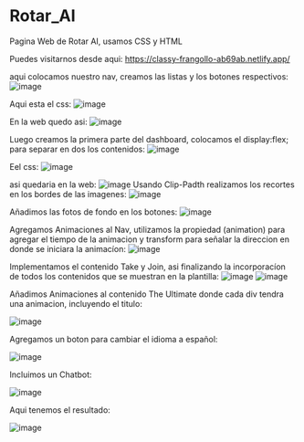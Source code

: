 # Rotar_AI
Pagina Web de Rotar AI, usamos CSS y HTML

Puedes visitarnos desde aqui: https://classy-frangollo-ab69ab.netlify.app/

aqui colocamos nuestro nav, creamos las listas y los botones respectivos: 
![image](https://github.com/user-attachments/assets/cd685092-c302-4c71-9233-9fd53ebeba05)

Aqui esta el css:
![image](https://github.com/user-attachments/assets/9ef93f33-5330-46fd-9fa4-e71481b1cc0a)

En la web quedo asi: 
![image](https://github.com/user-attachments/assets/fc459f4b-deb5-4574-8de0-2d93c08f3865)

Luego creamos la primera parte del dashboard, colocamos el display:flex; para separar en dos los contenidos:
![image](https://github.com/user-attachments/assets/62032f78-8499-4939-9b4e-62827dd485dc)

Eel css:
![image](https://github.com/user-attachments/assets/2966c313-9462-419e-ac10-dbd857dcb4aa)

asi quedaria en la web:
![image](https://github.com/user-attachments/assets/2614b2e0-bed0-499b-a8d2-ce1767c529cf)
Usando Clip-Padth realizamos los recortes en los bordes de las imagenes:
![image](https://github.com/user-attachments/assets/5e8c5b7d-ec6a-4cef-b5ec-361f2e38632c)

Añadimos las fotos de fondo en los botones:
![image](https://github.com/user-attachments/assets/f73d3e26-7cf1-4463-8711-0cae94863546)

Agregamos Animaciones al Nav, utilizamos la propiedad (animation) para agregar el tiempo de la animacion y transform para señalar la direccion en donde se iniciara la animacíon: 
![image](https://github.com/user-attachments/assets/5988021c-c020-47c1-b7af-d632b45eeb5f)

Implementamos el contenido Take y Join, asi finalizando la incorporacíon de todos los contenidos que se muestran en la plantilla:
![image](https://github.com/user-attachments/assets/afdb3249-685d-4055-b483-686ea09910ea)
![image](https://github.com/user-attachments/assets/4c18c81d-ce7b-4774-aafa-cbd53be24069)

Añadimos Animaciones al contenido The Ultimate donde cada div tendra una animacion, incluyendo el titulo:

![image](https://github.com/user-attachments/assets/4001ff8f-e79e-4bb3-a070-85d965575956)

Agregamos un boton para cambiar el idioma a español: 

![image](https://github.com/user-attachments/assets/39c94075-5b4a-484b-9fb3-3003332e6400)

Incluimos un Chatbot: 

![image](https://github.com/user-attachments/assets/a907b95d-8c75-4084-b498-1e5c2573a052)

Aqui tenemos el resultado: 

![image](https://github.com/user-attachments/assets/35b8aa2a-b191-4d13-9ce5-59e6baca09c3)

